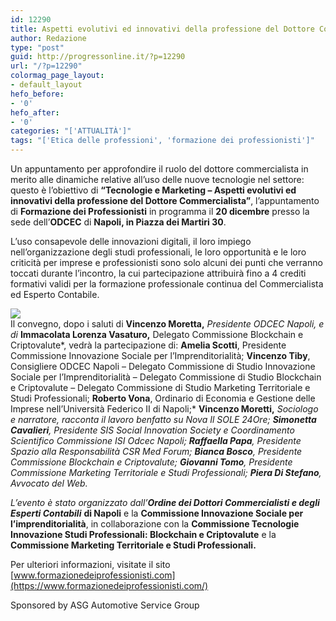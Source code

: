 ```yaml
---
id: 12290
title: Aspetti evolutivi ed innovativi della professione del Dottore Commercialista
author: Redazione
type: "post"
guid: http://progressonline.it/?p=12290
url: "/?p=12290"
colormag_page_layout:
- default_layout
hefo_before:
- '0'
hefo_after:
- '0'
categories: "['ATTUALITÀ']"
tags: "['Etica delle professioni', 'formazione dei professionisti']"
---
```


Un appuntamento per approfondire il ruolo del dottore commercialista in merito alle dinamiche relative all’uso delle nuove tecnologie nel settore: questo è l’obiettivo di **“Tecnologie e Marketing – Aspetti evolutivi ed innovativi della professione del Dottore Commercialista”**, l’appuntamento di **Formazione dei Professionisti** in programma il **20 dicembre** presso la sede dell’**ODCEC** di **Napoli, in Piazza dei Martiri 30**.

L’uso consapevole delle innovazioni digitali, il loro impiego nell’organizzazione degli studi professionali, le loro opportunità e le loro criticità per imprese e professionisti sono solo alcuni dei punti che verranno toccati durante l’incontro, la cui partecipazione attribuirà fino a 4 crediti formativi validi per la formazione professionale continua del Commercialista ed Esperto Contabile.

![](https://progressonline.it/wp-content/uploads/2019/12/Formazione-dei-Professionisti.jpg)  
Il convegno, dopo i saluti di **Vincenzo Moretta,** *Presidente ODCEC Napoli, e di* **Immacolata Lorenza Vasaturo,** Delegato Commissione Blockchain e Criptovalute*, vedrà la partecipazione di: **Amelia Scotti**, Presidente Commissione Innovazione Sociale per l’Imprenditorialità; **Vincenzo Tiby**, Consigliere ODCEC Napoli – Delegato Commissione di Studio Innovazione Sociale per l’Imprenditorialità – Delegato Commissione di Studio Blockchain e Criptovalute – Delegato Commissione di Studio Marketing Territoriale e Studi Professionali; **Roberto Vona**, Ordinario di Economia e Gestione delle Imprese nell’Università Federico II di Napoli;* **Vincenzo Moretti,** *Sociologo e narratore, racconta il lavoro benfatto su Nova Il SOLE 24Ore; **Simonetta Cavalieri**, Presidente SIS Social Innovation Society e Coordinamento Scientifico Commissione ISI Odcec Napoli; **Raffaella Papa**, Presidente Spazio alla Responsabilità CSR Med Forum; **Bianca Bosco**, Presidente Commissione Blockchain e Criptovalute; **Giovanni Tomo**, Presidente Commissione Marketing Territoriale e Studi Professionali; **Piera Di Stefano**, Avvocato del Web.*

*L’evento è stato organizzato dall’**Ordine dei Dottori Commercialisti e degli Esperti Contabili*** **di Napoli** e la **Commissione Innovazione Sociale per l’imprenditorialità**, in collaborazione con la **Commissione Tecnologie Innovazione Studi Professionali: Blockchain e Criptovalute** e la **Commissione Marketing Territoriale e Studi Professionali.**

Per ulteriori informazioni, visitate il sito [www.formazionedeiprofessionisti.com](https://www.formazionedeiprofessionisti.com/)

Sponsored by ASG Automotive Service Group